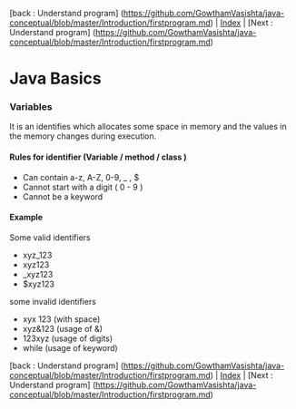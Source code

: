 [back : Understand program] (https://github.com/GowthamVasishta/java-conceptual/blob/master/Introduction/firstprogram.md) | [Index](https://github.com/GowthamVasishta/java-conceptual/tree/master/Introduction) | [Next : Understand program] (https://github.com/GowthamVasishta/java-conceptual/blob/master/Introduction/firstprogram.md)

# Java Basics
### Variables
It is an identifies which allocates some space in memory  and the values in the memory changes during execution.

#### Rules for identifier (Variable / method / class )

- Can contain a-z, A-Z, 0-9, _ , $
- Cannot start with a digit ( 0 - 9 )
- Cannot be a keyword

#### Example
Some valid identifiers

 - xyz_123
 - xyz123
 - _xyz123
 - $xyz123

some invalid identifiers

 - xyx 123 (with space)
 - xyz&123 (usage of &)
 - 123xyz (usage of digits)
 - while  (usage of keyword)
 
[back : Understand program] (https://github.com/GowthamVasishta/java-conceptual/blob/master/Introduction/firstprogram.md) | [Index](https://github.com/GowthamVasishta/java-conceptual/tree/master/Introduction) | [Next : Understand program] (https://github.com/GowthamVasishta/java-conceptual/blob/master/Introduction/firstprogram.md)



